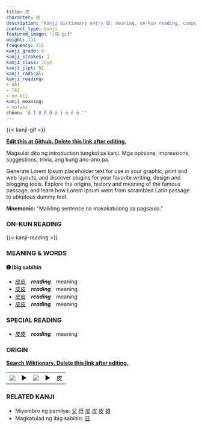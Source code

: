 ```yaml
---
title: 皮
character: 皮
description: "Kanji dictionary entry 皮: meaning, on-kun reading, compounds, origin, related kanji"
content_type: kanji
featured_image: "/皮.gif"
weight: 111
frequency: 111
kanji_grade: 9
kanji_strokes: 1
kanji_class: Jōyō
kanji_jlpt: N1
kanji_radical: 
kanji_reading: 
- DAI
- TAI
- oo-kii
kanji_meaning:
- malaki
chōon: "Ā Ī Ū Ē Ō ā ī ū ē ō ’"
---
```

[//]: # (Don't edit the line below. Kanji animated GIF code is automatically generated.)
{{< kanji-gif >}}

[//]: # (Edit below this line.)

**[Edit this at Github. Delete this link after editing.](https://github.com/tim0g/tim/tree/main/content/kanji/皮/index.md)**

Magsulat dito ng introduction tungkol sa kanji. Mga opinions, impressions, suggestions, trivia, ang kung ano-ano pa.

Generate Lorem Ipsum placeholder text for use in your graphic, print and web layouts, and discover plugins for your favorite writing, design and blogging tools. Explore the origins, history and meaning of the famous passage, and learn how Lorem Ipsum went from scrambled Latin passage to ubiqitous dummy text.
 
**Mnemonic:** "Maikling sentence na makakatulong sa pagsaulo."

### ON-KUN READING

[//]: # (Don't edit the line below. ON-KUN READING code is automatically generated.)
{{< kanji-reading >}}

### MEANING & WORDS

#### ➊ **Ibig sabihin**
  - [皮](../皮)[皮](../皮)　***reading***　meaning
  - [皮](../皮)[皮](../皮)　***reading***　meaning
  - [皮](../皮)[皮](../皮)　***reading***　meaning
  - [皮](../皮)[皮](../皮)　***reading***　meaning

### SPECIAL READING
  - [皮](../皮)[皮](../皮)　***reading***　meaning

### ORIGIN

**[Search Wiktionary. Delete this link after editing.](https://wiktionary.org/wiki/皮)**
<table class="kanji-table"><tr><td>
<img src="60px-皮-bronze.svg.png">
</td><td>▶</td><td>
<img src="60px-皮-oracle.svg.png">
</td><td>▶</td>
<td class="kanji-origin">皮</td>
</tr></table>

### RELATED KANJI
- Miyembro ng pamilya: [父](../父) [母](../母) [皮](../皮) [皮](../皮) [皮](../皮) [娘](../娘)
- Magkatulad ng ibig sabihin: [日](../日)
